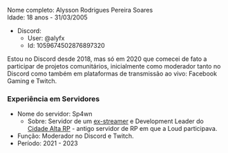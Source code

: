 Nome completo: Alysson Rodrigues Pereira Soares
<br>Idade: 18 anos - 31/03/2005
- Discord:
  - User: @alyfx
  - Id: 1059674502876897320

Estou no Discord desde 2018, mas só em 2020 que comecei de fato a participar de projetos comunitários, inicialmente como moderador tanto no Discord como também em plataformas de transmissão ao vivo: Facebook Gaming e Twitch.

### Experiência em Servidores
- Nome do servidor: Sp4wn
  - Sobre: Servidor de um [ex-streamer](https://tiktok.com/@thsp4wn) e Development Leader do [Cidade Alta RP](https://cidadealtarp.com) - antigo servidor de RP em que a Loud participava.
- Função: Moderador no Discord e Twitch.
- Período: 2021 - 2023

